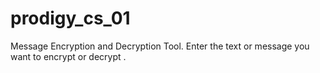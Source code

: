 # prodigy_cs_01
Message Encryption and Decryption Tool. Enter the text or message you want to encrypt or decrypt .
